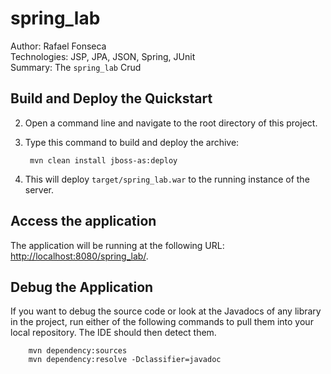 spring_lab
==============================================================
Author: Rafael Fonseca  
Technologies: JSP, JPA, JSON, Spring, JUnit  
Summary: The `spring_lab` Crud

 
Build and Deploy the Quickstart
-------------------------

2. Open a command line and navigate to the root directory of this project.
3. Type this command to build and deploy the archive:

        mvn clean install jboss-as:deploy

4. This will deploy `target/spring_lab.war` to the running instance of the server.


Access the application
----------------------

The application will be running at the following URL: <http://localhost:8080/spring_lab/>.


Debug the Application
---------------------

If you want to debug the source code or look at the Javadocs of any library in the project, run either of the following 
commands to pull them into your local repository. The IDE should then detect them.

        mvn dependency:sources
        mvn dependency:resolve -Dclassifier=javadoc
